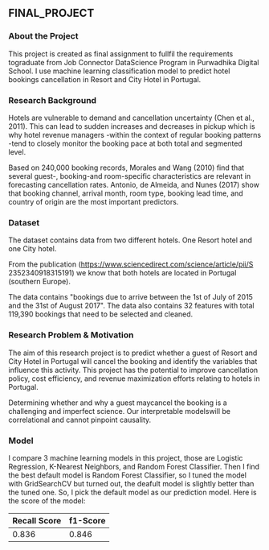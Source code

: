 ## FINAL_PROJECT

### About the Project
This project is created as final assignment to fullfil the requirements tograduate from Job Connector DataScience Program in Purwadhika Digital
School. I use machine learning classification model to predict hotel bookings cancellation in Resort and City Hotel in Portugal.

### Research Background
Hotels are vulnerable to demand and cancellation uncertainty (Chen et al., 2011).
This can lead to sudden increases and decreases in pickup which is why hotel revenue managers -within the context of
regular booking patterns -tend to closely monitor the booking pace at both total and segmented level.

Based on 240,000 booking records, Morales and Wang (2010) find that several guest-, booking-and room-specific characteristics
are relevant in forecasting cancellation rates. Antonio, de Almeida, and Nunes (2017) show that booking channel, arrival month, room type, booking lead time, and country of origin are the most important predictors.

### Dataset
The dataset contains data from two different hotels. One Resort hotel and one City hotel.

From the publication (https://www.sciencedirect.com/science/article/pii/S
2352340918315191) we know that both hotels are located in Portugal (southern Europe).

The data contains "bookings due to arrive between the
1st of July of 2015 and the 31st of August 2017". The data also contains 32 features with total 119,390
bookings that need to be selected and cleaned.

### Research Problem & Motivation
The aim of this research project is to predict whether a guest of Resort and City Hotel in
Portugal will cancel the booking and identify the variables that influence this activity. This
project has the potential to improve cancellation policy, cost efficiency, and
revenue maximization efforts relating to hotels in Portugal.

Determining whether and why a guest maycancel the booking is a challenging and
imperfect science. Our interpretable modelswill be correlational and cannot pinpoint causality.

### Model
I compare 3 machine learning models in this project, those are Logistic Regression, K-Nearest Neighbors, and Random Forest Classifier. Then I find the best default model is Random Forest Classifier, so I tuned the model with GridSearchCV but turned out, the deafult model is slightly better than the tuned one. So, I pick the default model as our prediction model. Here is the score of the model:

| Recall Score | f1-Score |
|--------------|----------|
|        0.836 |    0.846 |
